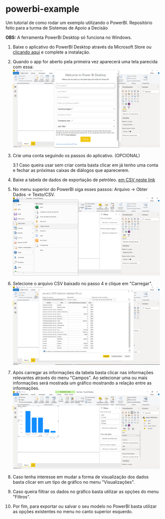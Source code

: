 # powerbi-example
Um tutorial de como rodar um exemplo utilizando o PowerBI. Repositório feito para a turma de Sistemas de Apoio a Decisão

**OBS:** A ferramenta PowerBi Desktop só funciona no Windows.

1. Baixe o aplicativo do PowerBI Desktop através da Microsoft Store ou [clicando aqui](https://www.microsoft.com/pt-BR/download/details.aspx?id=58494) e complete a instalação.

2. Quando o app for aberto pela primeira vez aparecerá uma tela parecida com essa: ![tela de conta](https://raw.githubusercontent.com/rafahsena/powerbi-example/master/images/powerbi1.PNG)

3. Crie uma conta seguindo os passos do aplicativo. (OPCIONAL)

    3.1 Caso queira usar sem criar conta basta clicar em já tenho uma conta e fechar as próximas caixas de diálogos que aparecerem.

4. Baixe a tabela de dados de exportação de petróleo. [em CSV neste link](http://www.dados.gov.br/dataset/t2-49-anuario-estatistico-2019-exportacao-de-petroleo)

5. No menu superior do PowerBI siga esses passos: Arquivo -> Obter Dados -> Texto/CSV. ![](https://raw.githubusercontent.com/rafahsena/powerbi-example/master/images/powerbi2.PNG)

6. Selecione o arquivo CSV baixado no passo 4 e clique em "Carregar".![](https://raw.githubusercontent.com/rafahsena/powerbi-example/master/images/powerbi3.PNG)

7. Após carregar as informações da tabela basta clicar nas informações relevantes através do menu "Campos". Ao selecionar uma ou mais informações será mostrada um gráfico mostrando a relação entre as informações.![](https://raw.githubusercontent.com/rafahsena/powerbi-example/master/images/powerbi4.PNG)

8. Caso tenha interesse em mudar a forma de visualização dos dados basta clicar em um tipo de gráfico no menu "Visualizações".

9. Caso queira filtrar os dados no gráfico basta utilizar as opções do menu "Filtros".

10. Por fim, para exportar ou salvar o seu modelo no PowerBI basta utilizar as opções existentes no menu no canto superior esquerdo.